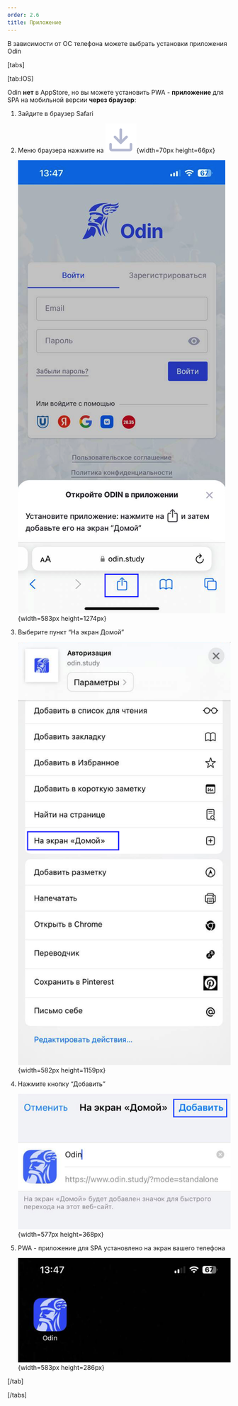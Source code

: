 ```yaml
---
order: 2.6
title: Приложение
---
```


В зависимости от ОС телефона можете выбрать установки приложения Odin



[tabs]

[tab:IOS]

Odin **нет** в AppStore, но вы можете установить PWA - **приложение** для SPA на мобильной версии **через браузер**:

1. Зайдите в браузер Safari

2. Меню браузера нажмите на ![](./prilozhenie-odin-3.png){width=70px height=66px}

   ![](./prilozhenie-odin-2.png){width=583px height=1274px}

3. Выберите пункт “На экран Домой”

   ![](./prilozhenie-odin-4.png){width=582px height=1159px}

4. Нажмите кнопку “Добавить”

   ![](./prilozhenie-odin-5.png){width=577px height=368px}

5. PWA - приложение для SPA установлено на экран вашего телефона

   ![](./prilozhenie-odin-6.png){width=583px height=286px}

[/tab]

[/tabs]